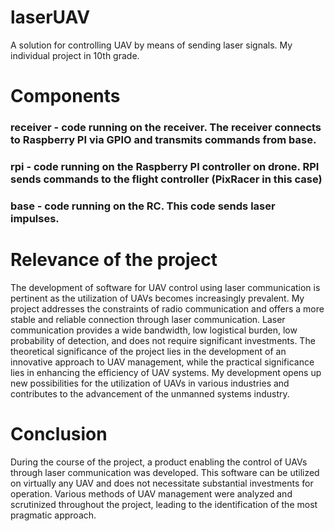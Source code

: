 # laserUAV
A solution for controlling UAV by means of sending laser signals. My individual project in 10th grade.

# Components
### receiver - code running on the receiver. The receiver connects to Raspberry PI via GPIO and transmits commands from base.
### rpi - code running on the Raspberry PI controller on drone. RPI sends commands to the flight controller (PixRacer in this case)
### base - code running on the RC. This code sends laser impulses.

# Relevance of the project
The development of software for UAV control using laser communication is pertinent as the utilization of UAVs becomes increasingly prevalent. My project addresses the constraints of radio communication and offers a more stable and reliable connection through laser communication. Laser communication provides a wide bandwidth, low logistical burden, low probability of detection, and does not require significant investments. 
The theoretical significance of the project lies in the development of an innovative approach to UAV management, while the practical significance lies in enhancing the efficiency of UAV systems. My development opens up new possibilities for the utilization of UAVs in various industries and contributes to the advancement of the unmanned systems industry.

# Conclusion
During the course of the project, a product enabling the control of UAVs through laser communication was developed. 
This software can be utilized on virtually any UAV and does not necessitate substantial investments for operation. Various methods of UAV management were analyzed and scrutinized throughout the project, leading to the identification of the most pragmatic approach.
